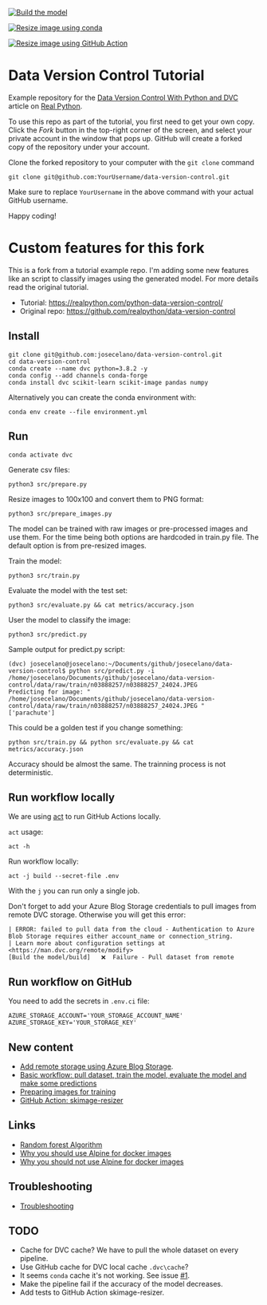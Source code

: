 [![Build the model](https://github.com/josecelano/data-version-control/actions/workflows/main.yml/badge.svg)](https://github.com/josecelano/data-version-control/actions/workflows/main.yml)

[![Resize image using conda](https://github.com/josecelano/data-version-control/actions/workflows/resize-image-conda.yml/badge.svg)](https://github.com/josecelano/data-version-control/actions/workflows/resize-image-conda.yml)

[![Resize image using GitHub Action](https://github.com/josecelano/data-version-control/actions/workflows/resize-image-with-action.yml/badge.svg)](https://github.com/josecelano/data-version-control/actions/workflows/resize-image-with-action.yml)

# Data Version Control Tutorial

Example repository for the [Data Version Control With Python and DVC](https://realpython.com/python-data-version-control/) article on [Real Python](https://realpython.com/).

To use this repo as part of the tutorial, you first need to get your own copy. Click the _Fork_ button in the top-right corner of the screen, and select your private account in the window that pops up. GitHub will create a forked copy of the repository under your account.

Clone the forked repository to your computer with the `git clone` command

```console
git clone git@github.com:YourUsername/data-version-control.git
```

Make sure to replace `YourUsername` in the above command with your actual GitHub username.

Happy coding!

# Custom features for this fork

This is a fork from a tutorial example repo. I'm adding some new features like an script to classify images using the generated model.
For more details read the original tutorial.

* Tutorial: https://realpython.com/python-data-version-control/
* Original repo: https://github.com/realpython/data-version-control

## Install

```
git clone git@github.com:josecelano/data-version-control.git
cd data-version-control
conda create --name dvc python=3.8.2 -y
conda config --add channels conda-forge
conda install dvc scikit-learn scikit-image pandas numpy
```

Alternatively you can create the conda environment with:

```
conda env create --file environment.yml
```

## Run

```
conda activate dvc
```

Generate csv files:
```
python3 src/prepare.py
```

Resize images to 100x100 and convert them to PNG format:
```
python3 src/prepare_images.py
```
The model can be trained with raw images or pre-processed images and use them. For the time being both options are hardcoded in train.py file.
The default option is from pre-resized images.

Train the model:
```
python3 src/train.py
```

Evaluate the model with the test set:
```
python3 src/evaluate.py && cat metrics/accuracy.json 
```

User the model to classify the image:
```
python3 src/predict.py
```

Sample output for predict.py script:
```
(dvc) josecelano@josecelano:~/Documents/github/josecelano/data-version-control$ python src/predict.py -i /home/josecelano/Documents/github/josecelano/data-version-control/data/raw/train/n03888257/n03888257_24024.JPEG
Predicting for image: " /home/josecelano/Documents/github/josecelano/data-version-control/data/raw/train/n03888257/n03888257_24024.JPEG "
['parachute']
```

This could be a golden test if you change something:
```
python src/train.py && python src/evaluate.py && cat metrics/accuracy.json
```
Accuracy should be almost the same. The trainning process is not deterministic.

## Run workflow locally

We are using [act](https://github.com/nektos/act) to run GitHub Actions locally.

`act` usage:
```
act -h
```

Run workflow locally:
```
act -j build --secret-file .env
```
With the `j` you can run only a single job.

Don't forget to add your Azure Blog Storage credentials to pull images from remote DVC storage. Otherwise you will get this error:

```
| ERROR: failed to pull data from the cloud - Authentication to Azure Blob Storage requires either account_name or connection_string.
| Learn more about configuration settings at <https://man.dvc.org/remote/modify>
[Build the model/build]   ❌  Failure - Pull dataset from remote
```

## Run workflow on GitHub

You need to add the secrets in `.env.ci` file:

```
AZURE_STORAGE_ACCOUNT='YOUR_STORAGE_ACCOUNT_NAME'
AZURE_STORAGE_KEY='YOUR_STORAGE_KEY'
```

## New content

* [Add remote storage using Azure Blog Storage](docs/azure-blob-storage.md).
* [Basic workflow: pull dataset, train the model, evaluate the model and make some predictions](docs/basic-workflow-with-dvc.md)
* [Preparing images for training](docs/preparing-images-for-training.md)
* [GitHub Action: skimage-resizer](docs/github-action-skimage-resizer.md)

## Links

* [Random forest Algorithm](https://inblog.in/Random-forest-r7gFle7V8L)
* [Why you should use Alpine for docker images](https://blog.realkinetic.com/building-minimal-docker-containers-for-python-applications-37d0272c52f3)
* [Why you should not use Alpine for docker images](https://pythonspeed.com/articles/alpine-docker-python/)

## Troubleshooting

* [Troubleshooting](docs/troubleshooting.md)

## TODO

* Cache for DVC cache? We have to pull the whole dataset on every pipeline.
* Use GitHub cache for DVC local cache `.dvc\cache`?
* It seems `conda` cache it's not working. See issue [#1](https://github.com/josecelano/data-version-control/issues/1).
* Make the pipeline fail if the accuracy of the model decreases.
* Add tests to GitHub Action skimage-resizer.